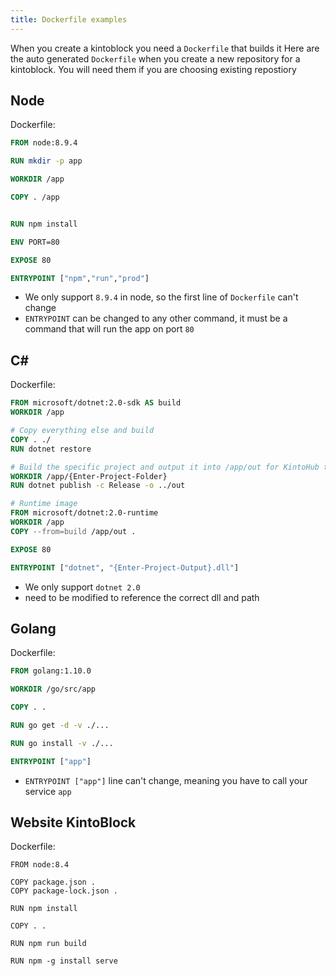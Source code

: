```yaml
---
title: Dockerfile examples
---
```


When you create a kintoblock you need a `Dockerfile` that builds it
Here are the auto generated `Dockerfile` when you create a new repository for a kintoblock. You will need them if you are choosing existing repostiory

## Node


Dockerfile:

```dockerfile
FROM node:8.9.4

RUN mkdir -p app

WORKDIR /app

COPY . /app


RUN npm install

ENV PORT=80

EXPOSE 80

ENTRYPOINT ["npm","run","prod"]
```

- We only support `8.9.4` in node, so the first line of `Dockerfile` can't change
- `ENTRYPOINT` can be changed to any other command, it must be a command that will run the app on port `80`



## C#

Dockerfile:
```dockerfile
FROM microsoft/dotnet:2.0-sdk AS build
WORKDIR /app

# Copy everything else and build
COPY . ./
RUN dotnet restore

# Build the specific project and output it into /app/out for KintoHub to process
WORKDIR /app/{Enter-Project-Folder}
RUN dotnet publish -c Release -o ../out

# Runtime image
FROM microsoft/dotnet:2.0-runtime
WORKDIR /app
COPY --from=build /app/out .

EXPOSE 80

ENTRYPOINT ["dotnet", "{Enter-Project-Output}.dll"]
```

- We only support `dotnet 2.0`
- need to be modified to reference the correct dll and path

## Golang

Dockerfile:
```dockerfile
FROM golang:1.10.0

WORKDIR /go/src/app

COPY . .

RUN go get -d -v ./...

RUN go install -v ./...

ENTRYPOINT ["app"]
```

- `ENTRYPOINT ["app"]` line can't change, meaning you have to call your service `app`

## Website KintoBlock

Dockerfile:
```
FROM node:8.4

COPY package.json .
COPY package-lock.json .

RUN npm install

COPY . .

RUN npm run build

RUN npm -g install serve
```
